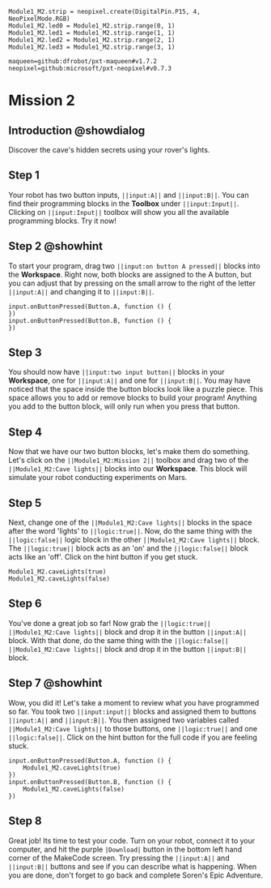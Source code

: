 ```customts
Module1_M2.strip = neopixel.create(DigitalPin.P15, 4, NeoPixelMode.RGB)
Module1_M2.led0 = Module1_M2.strip.range(0, 1)
Module1_M2.led1 = Module1_M2.strip.range(1, 1)
Module1_M2.led2 = Module1_M2.strip.range(2, 1)
Module1_M2.led3 = Module1_M2.strip.range(3, 1)
```

```package
maqueen=github:dfrobot/pxt-maqueen#v1.7.2
neopixel=github:microsoft/pxt-neopixel#v0.7.3
```

# Mission 2

## Introduction @showdialog

Discover the cave's hidden secrets using your rover's lights.

## Step 1

Your robot has two button inputs, ``||input:A||`` and ``||input:B||``. You can find their programming blocks in the **Toolbox** under ``||input:Input||``. Clicking on ``||input:Input||`` toolbox will show you all the available programming blocks. Try it now!

## Step 2 @showhint

To start your program, drag two ``||input:on button A pressed||`` blocks into the **Workspace**. Right now, both blocks are assigned to the A button, but you can adjust that by pressing on the small arrow to the right of the letter ``||input:A||`` and changing it to ``||input:B||``. 

```blocks
input.onButtonPressed(Button.A, function () {
})
input.onButtonPressed(Button.B, function () {
})
```

## Step 3

You should now have ``||input:two input button||`` blocks in your **Workspace**, one for ``||input:A||`` and one for ``||input:B||``. You may have noticed that the space inside the button blocks look like a puzzle piece. This space allows you to add or remove blocks to build your program! Anything you add to the button block, will only run when you press that button. 

## Step 4

Now that we have our two button blocks, let's make them do something. Let's click on the ``||Module1_M2:Mission 2||`` toolbox and drag two of the ``||Module1_M2:Cave lights||`` blocks into our **Workspace**. This block will simulate your robot conducting experiments on Mars. 

## Step 5

Next, change one of the ``||Module1_M2:Cave lights||`` blocks in the space after the word 'lights' to ``||logic:true||``. Now, do the same thing with the ``||logic:false||`` logic block in the other ``||Module1_M2:Cave lights||`` block. The ``||logic:true||`` block acts as an 'on' and the ``||logic:false||`` block acts like an 'off'. Click on the hint button if you get stuck.

```blocks
Module1_M2.caveLights(true)
Module1_M2.caveLights(false)
```

## Step 6

You've done a great job so far! Now grab the ``||logic:true||`` ``||Module1_M2:Cave lights||`` block and drop it in the button ``||input:A||`` block. With that done, do the same thing with the ``||logic:false||`` ``||Module1_M2:Cave lights||`` block and drop it in the button ``||input:B||`` block. 

## Step 7 @showhint

Wow, you did it! Let's take a moment to review what you have programmed so far. You took two ``||input:input||`` blocks and assigned them to buttons ``||input:A||`` and ``||input:B||``. You then assigned two variables called ``||Module1_M2:Cave lights||`` to those buttons, one ``||logic:true||`` and one ``||logic:false||``. Click on the hint button for the full code if you are feeling stuck.

```blocks
input.onButtonPressed(Button.A, function () {
    Module1_M2.caveLights(true)
})
input.onButtonPressed(Button.B, function () {
    Module1_M2.caveLights(false)
})
```

## Step 8

Great job! Its time to test your code. Turn on your robot, connect it to your computer, and hit the purple ``|Download|`` button in the bottom left hand corner of the MakeCode screen. Try pressing the ``||input:A||`` and ``||input:B||`` buttons and see if you can describe what is happening. When you are done, don't forget to go back and complete Soren's Epic Adventure.